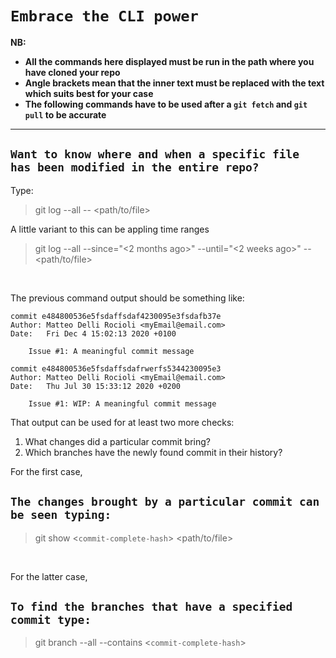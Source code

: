 # `Embrace the CLI power`

<b>NB: </b><br>
- <b>All the commands here displayed must be run in the path where you have cloned your repo</b><br>
- <b>Angle brackets mean that the inner text must be replaced with the text which suits best for your case</b><br>
- <b>The following commands have to be used after a `git fetch` and `git pull` to be accurate</b>
---

## `Want to know where and when a specific file has been modified in the entire repo?` <br>
Type:
> git log --all -- <path/to/file>

A little variant to this can be appling time ranges
> git log --all --since="<2 months ago>" --until="<2 weeks ago>" -- <path/to/file> 

<br>

The previous command output should be something like:

```shell
commit e484800536e5fsdaffsdaf4230095e3fsdafb37e
Author: Matteo Delli Rocioli <myEmail@email.com>
Date:   Fri Dec 4 15:02:13 2020 +0100

    Issue #1: A meaningful commit message

commit e484800536e5fsdaffsdafrwerfs5344230095e3
Author: Matteo Delli Rocioli <myEmail@email.com>
Date:   Thu Jul 30 15:33:12 2020 +0200

    Issue #1: WIP: A meaningful commit message
```
That output can be used for at least two more checks:

1. What changes did a particular commit bring?
2. Which branches have the newly found commit in their history?

For the first case,
## `The changes brought by a particular commit can be seen typing:`
> git show <`commit-complete-hash`> <path/to/file>

<br>

For the latter case, 
## `To find the branches that have a specified commit type:`
> git branch --all --contains <`commit-complete-hash`>
